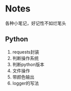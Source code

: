 # Notes

各种小笔记，好记性不如烂笔头


## Python

1. requests封装
2. 判断操作系统
3. 判断python版本
4. 文件操作
5. 带颜色输出
6. logger的写法
